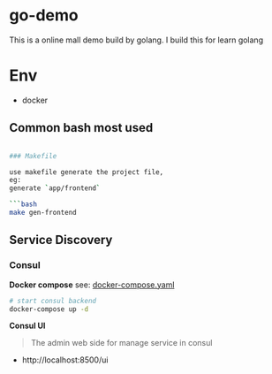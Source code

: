 # go-demo
This is a online mall demo build by golang. I build this for learn golang 


# Env 

* docker

## Common bash most used

```bash

### Makefile

use makefile generate the project file,
eg:
generate `app/frontend`

```bash
make gen-frontend
```

## Service Discovery

### Consul

**Docker compose**
see: [docker-compose.yaml](docker-compose.yaml)

```bash
# start consul backend
docker-compose up -d
```

**Consul UI**
> The admin web side for manage service in consul
- http://localhost:8500/ui  
